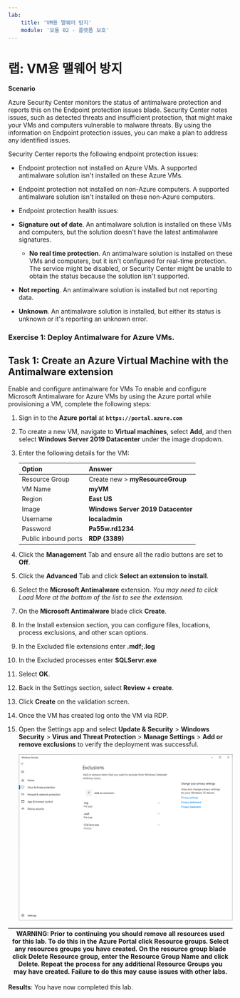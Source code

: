 ```yaml
---
lab:
    title: 'VM용 맬웨어 방지'
    module: '모듈 02 - 플랫폼 보호'
---
```


# 랩: VM용 맬웨어 방지

**Scenario**

Azure Security Center monitors the status of antimalware protection and reports this on the Endpoint protection issues blade. Security Center notes issues, such as detected threats and insufficient protection, that might make your VMs and computers vulnerable to malware threats. 
By using the information on Endpoint protection issues, you can make a plan to address any identified issues. 

Security Center reports the following endpoint protection issues: 

- Endpoint protection not installed on Azure VMs. A supported antimalware solution isn't installed on these Azure VMs. 
- Endpoint protection not installed on non-Azure computers. A supported antimalware solution isn't installed on these non-Azure computers.
- Endpoint protection health issues:  

- **Signature out of date**. An antimalware solution is installed on these VMs and computers, but the solution doesn't have the latest antimalware signatures. 
  - **No real time protection**. An antimalware solution is installed on these VMs and computers, but it isn't configured for real-time protection. The service might be disabled, or Security Center might be unable to obtain the status because the solution isn't supported. 
 - **Not reporting**. An antimalware solution is installed but not reporting data. 
 - **Unknown**. An antimalware solution is installed, but either its status is unknown or it's reporting an unknown error.

### Exercise 1: Deploy Antimalware for Azure VMs.

## Task 1: Create an Azure Virtual Machine with the Antimalware extension


Enable and configure antimalware for VMs To enable and configure Microsoft Antimalware for Azure VMs by using the Azure portal while provisioning a VM, complete the following steps: 


1.  Sign in to the **Azure portal** at **`https://portal.azure.com`**

2.  To create a new VM, navigate to **Virtual machines**, select **Add**, and then select **Windows Server 2019 Datacenter** under the image dropdown.

1.  Enter the following details for the VM:

    | Option | Answer |
    | -- | --|
    | Resource Group | Create new > **myResourceGroup** |
    | VM Name | **myVM** |
    | Region | **East US** |
    | Image | **Windows Server 2019 Datacenter** |
    | Username | **localadmin** |
    | Password | **Pa55w.rd1234** |
    | Public inbound ports | **RDP (3389)** |

1.  Click the **Management** Tab and ensure all the radio buttons are set to **Off**.

1.  Click the **Advanced** Tab and click **Select an extension to install**.

1.  Select the **Microsoft Antimalware** extension.  _You may need to click Load More at the bottom of the list to see the extension._

11.  On the **Microsoft Antimalware** blade click **Create**. 
12.  In the Install extension section, you can configure files, locations, process exclusions, and other scan options. 

1.  In the Excluded file extensions enter **.mdf;.log** 

1.  In the Excluded processes enter **SQLServr.exe** 

1.  Select **OK**. 

14.  Back in the Settings section, select **Review + create**. 
15.  Click **Create** on the validation screen. 
16.  Once the VM has created log onto the VM via RDP.

17.  Open the Settings app and select **Update & Security** > **Windows Security** > **Virus and Threat Protection** > **Manage Settings** > **Add or remove exclusions** to verify the deployment was successful.
     
     ![Screenshot](../Media/Module-2/2020-01-12_00-41-45.png)

| WARNING: Prior to continuing you should remove all resources used for this lab.  To do this in the **Azure Portal** click **Resource groups**.  Select any resources groups you have created.  On the resource group blade click **Delete Resource group**, enter the Resource Group Name and click **Delete**.  Repeat the process for any additional Resource Groups you may have created. **Failure to do this may cause issues with other labs.** |
| --- |

**Results**: You have now completed this lab.


